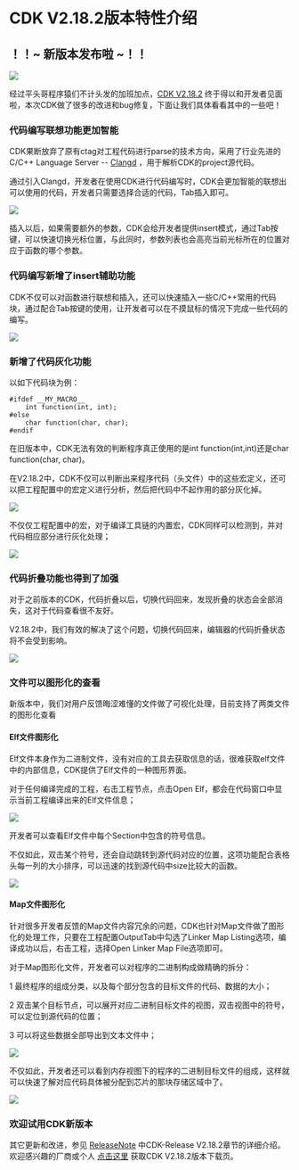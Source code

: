 # CDK V2.18.2版本特性介绍

## ！！~ 新版本发布啦 ~！！

[![](CDK版本.png)](https://occ.t-head.cn/community/download?id=4119141468164132864)

经过平头哥程序猿们不计头发的加班加点，[CDK V2.18.2](https://occ.t-head.cn/community/download?id=4119141468164132864) 终于得以和开发者见面啦，本次CDK做了很多的改进和bug修复，下面让我们具体看看其中的一些吧！

### 代码编写联想功能更加智能
CDK果断放弃了原有ctag对工程代码进行parse的技术方向，采用了行业先进的C/C++ Language Server -- [Clangd](https://clangd.llvm.org/) ，用于解析CDK的project源代码。

通过引入Clangd，开发者在使用CDK进行代码编写时，CDK会更加智能的联想出可以使用的代码，开发者只需要选择合适的代码，Tab插入即可。

![](code_completion.gif)

插入以后，如果需要额外的参数，CDK会给开发者提供insert模式，通过Tab按键，可以快速切换光标位置，与此同时，参数列表也会高亮当前光标所在的位置对应于函数的哪个参数。

### 代码编写新增了insert辅助功能
CDK不仅可以对函数进行联想和插入，还可以快速插入一些C/C++常用的代码块，通过配合Tab按键的使用，让开发者可以在不摸鼠标的情况下完成一些代码的编写。

![](insert_help.gif)

### 新增了代码灰化功能
以如下代码块为例：
```text
#ifdef __MY_MACRO__
	int function(int, int);
#else
	char function(char, char);
#endif
```
在旧版本中，CDK无法有效的判断程序真正使用的是int function(int,int)还是char function(char, char)。

在V2.18.2中，CDK不仅可以判断出来程序代码（头文件）中的这些宏定义，还可以把工程配置中的宏定义进行分析，然后把代码中不起作用的部分灰化掉。

![](macro.gif)

不仅仅工程配置中的宏，对于编译工具链的内置宏，CDK同样可以检测到，并对代码相应部分进行灰化处理；

![](inner_macro.png)

### 代码折叠功能也得到了加强
对于之前版本的CDK，代码折叠以后，切换代码回来，发现折叠的状态会全部消失，这对于代码查看很不友好。

V2.18.2中，我们有效的解决了这个问题，切换代码回来，编辑器的代码折叠状态将不会受到影响。

![](code_folder.gif)

### 文件可以图形化的查看
新版本中，我们对用户反馈晦涩难懂的文件做了可视化处理，目前支持了两类文件的图形化查看
#### Elf文件图形化
Elf文件本身作为二进制文件，没有对应的工具去获取信息的话，很难获取elf文件中的内部信息，CDK提供了Elf文件的一种图形界面。

对于任何编译完成的工程，右击工程节点，点击Open Elf，都会在代码窗口中显示当前工程编译出来的Elf文件信息；

![](elf_graphic.png)

开发者可以查看Elf文件中每个Section中包含的符号信息。

不仅如此，双击某个符号，还会自动跳转到源代码对应的位置，这项功能配合表格头每一列的大小排序，可以迅速的找到源代码中size比较大的函数。

![](elf_function_code.gif)

#### Map文件图形化
针对很多开发者反馈的Map文件内容冗余的问题，CDK也针对Map文件做了图形化的处理工作，只要在工程配置OutputTab中勾选了Linker Map Listing选项，编译成功以后，右击工程，选择Open Linker Map File选项即可。

对于Map图形化文件，开发者可以对程序的二进制构成做精确的拆分：

1 最终程序的组成分类，以及每个部分包含的目标文件的代码、数据的大小；

2 双击某个目标节点，可以展开对应二进制目标文件的视图，双击视图中的符号，可以定位到源代码的位置；

3 可以将这些数据全部导出到文本文件中；

![](map_component.gif)

不仅如此，开发者还可以看到内存视图下的程序的二进制目标文件的组成，这样就可以快速了解对应代码具体被分配到芯片的那块存储区域中了。

![](map_memory.gif)



### 欢迎试用CDK新版本
其它更新和改进，参见 [ReleaseNote](https://occ-oss-prod.oss-cn-hangzhou.aliyuncs.com/resource//1669967918141/ReleaseNote.txt)
中CDK-Release V2.18.2章节的详细介绍。
欢迎感兴趣的厂商或个人 [点击这里](https://occ.t-head.cn/community/download?id=4119141468164132864) 获取CDK V2.18.2版本下载页。